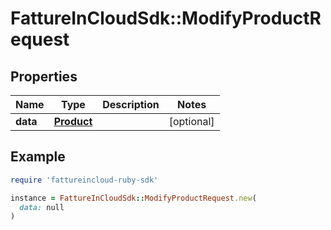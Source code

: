 # FattureInCloudSdk::ModifyProductRequest

## Properties

| Name | Type | Description | Notes |
| ---- | ---- | ----------- | ----- |
| **data** | [**Product**](Product.md) |  | [optional] |

## Example

```ruby
require 'fattureincloud-ruby-sdk'

instance = FattureInCloudSdk::ModifyProductRequest.new(
  data: null
)
```

